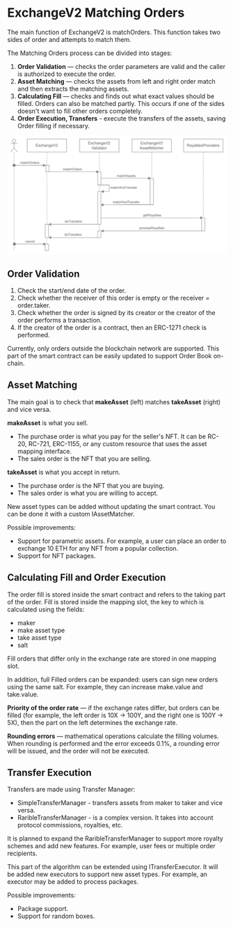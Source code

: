# ExchangeV2 Matching Orders

The main function of ExchangeV2 is matchOrders. This function takes two sides of order and attempts to match them.

The Matching Orders process can be divided into stages:

1. **Order Validation** — checks the order parameters are valid and the caller is authorized to execute the order.
2. **Asset Matching** — checks the assets from left and right order match and then extracts the matching assets.
3. **Calculating Fill** — checks and finds out what exact values should be filled. Orders can also be matched partly. This occurs if one of the sides doesn't want to fill other orders completely.
4. **Order Execution, Transfers** - execute the transfers of the assets, saving Order filling if necessary.

![](../img/eth_3.png)

## Order Validation

1. Check the start/end date of the order.
2. Check whether the receiver of this order is empty or the receiver = order.taker.
3. Check whether the order is signed by its creator or the creator of the order performs a transaction.
4. If the creator of the order is a contract, then an ERC-1271 check is performed.

Currently, only orders outside the blockchain network are supported. This part of the smart contract can be easily updated to support Order Book on-chain.

## Asset Matching

The main goal is to check that **makeAsset** (left) matches **takeAsset** (right) and vice versa.

**makeAsset** is what you sell.

- The purchase order is what you pay for the seller's NFT. It can be RC-20, RC-721, ERC-1155, or any custom resource that uses the asset mapping interface.
- The sales order is the NFT that you are selling.

**takeAsset** is what you accept in return.

- The purchase order is the NFT that you are buying.
- The sales order is what you are willing to accept.

New asset types can be added without updating the smart contract. You can be done it with a custom IAssetMatcher.

Possible improvements:

- Support for parametric assets. For example, a user can place an order to exchange 10 ETH for any NFT from a popular collection.
- Support for NFT packages.

## Calculating Fill and Order Execution

The order fill is stored inside the smart contract and refers to the taking part of the order. Fill is stored inside the mapping slot, the key to which is calculated using the fields:

- maker
- make asset type
- take asset type
- salt

Fill orders that differ only in the exchange rate are stored in one mapping slot.

In addition, full Filled orders can be expanded: users can sign new orders using the same salt. For example, they can increase make.value and take.value.

**Priority of the order rate** — if the exchange rates differ, but orders can be filled (for example, the left order is 10X -> 100Y, and the right one is 100Y -> 5X), then the part on the left determines the exchange rate.

**Rounding errors** — mathematical operations calculate the filling volumes. When rounding is performed and the error exceeds 0.1%, a rounding error will be issued, and the order will not be executed.

## Transfer Execution

Transfers are made using Transfer Manager:

- SimpleTransferManager - transfers assets from maker to taker and vice versa.
- RaribleTransferManager - is a complex version. It takes into account protocol commissions, royalties, etc.

It is planned to expand the RaribleTransferManager to support more royalty schemes and add new features. For example, user fees or multiple order recipients.

This part of the algorithm can be extended using ITransferExecutor. It will be added new executors to support new asset types. For example, an executor may be added to process packages.

Possible improvements:

- Package support.
- Support for random boxes.
